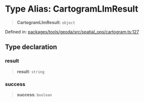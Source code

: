 # Type Alias: CartogramLlmResult

> **CartogramLlmResult**: `object`

Defined in: [packages/tools/geoda/src/spatial\_ops/cartogram.ts:127](https://github.com/geodaopenjs/openassistant/blob/0a6a7e7306d75a25dc968b3117f04cb7bd613bec/packages/tools/geoda/src/spatial_ops/cartogram.ts#L127)

## Type declaration

### result

> **result**: `string`

### success

> **success**: `boolean`
